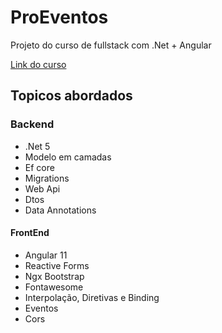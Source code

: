 # ProEventos

Projeto do curso de fullstack com .Net + Angular

[Link do curso](https://www.udemy.com/course/angular-dotnetcore-efcore/)

## Topicos abordados

### Backend

- .Net 5
- Modelo em camadas
- Ef core
- Migrations
- Web Api
- Dtos
- Data Annotations

#### FrontEnd

- Angular 11
- Reactive Forms
- Ngx Bootstrap
- Fontawesome
- Interpolação, Diretivas e Binding
- Eventos
- Cors
